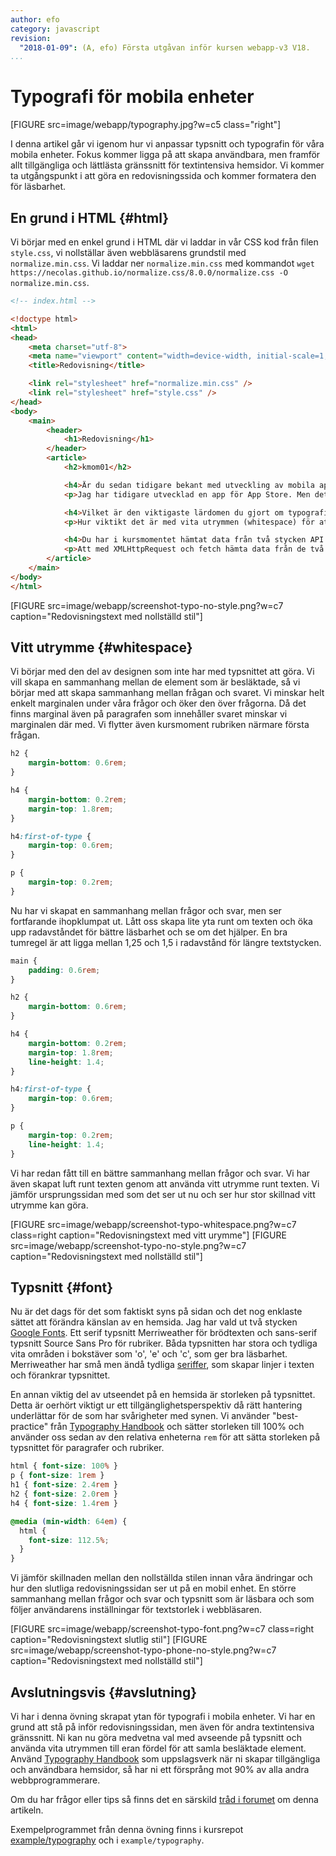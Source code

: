 ```yaml
---
author: efo
category: javascript
revision:
  "2018-01-09": (A, efo) Första utgåvan inför kursen webapp-v3 V18.
...
```

Typografi för mobila enheter
==================================

[FIGURE src=image/webapp/typography.jpg?w=c5 class="right"]

I denna artikel går vi igenom hur vi anpassar typsnitt och typografin för våra mobila enheter. Fokus kommer ligga på att skapa användbara, men framför allt tillgängliga och lättlästa gränssnitt för textintensiva hemsidor. Vi kommer ta utgångspunkt i att göra en redovisningssida och kommer formatera den för läsbarhet.



<!--more-->



En grund i HTML {#html}
--------------------------------------
Vi börjar med en enkel grund i HTML där vi laddar in vår CSS kod från filen `style.css`, vi nollställar även webbläsarens grundstil med `normalize.min.css`. Vi laddar ner `normalize.min.css` med kommandot `wget https://necolas.github.io/normalize.css/8.0.0/normalize.css -O normalize.min.css`.

```html
<!-- index.html -->

<!doctype html>
<html>
<head>
    <meta charset="utf-8">
    <meta name="viewport" content="width=device-width, initial-scale=1, shrink-to-fit=no">
    <title>Redovisning</title>

    <link rel="stylesheet" href="normalize.min.css" />
    <link rel="stylesheet" href="style.css" />
</head>
<body>
    <main>
        <header>
            <h1>Redovisning</h1>
        </header>
        <article>
            <h2>kmom01</h2>

            <h4>Är du sedan tidigare bekant med utveckling av mobila appar?</h4>
            <p>Jag har tidigare utvecklad en app för App Store. Men det var i Objective-C och långt ifrån webbens tekniker som används i denna kurs. Utvecklingsmiljön i denna kurs känns som mer den jag är van vid från tidigare webb kurser och webbprogramming i allmänhet.</p>

            <h4>Vilket är den viktigaste lärdomen du gjort om typografi för mobila enheter?</h4>
            <p>Hur viktikt det är med vita utrymmen (whitespace) för att klumpa ihop besläktade element. Vita utrymmen ger dessutom ett luftigare utseende, som känns mer modernt.</p>

            <h4>Du har i kursmomentet hämtat data från två stycken API. Hur kändes detta?</h4>
            <p>Att med XMLHttpRequest och fetch hämta data från de två API fungerade bra. Dokumentationen för Githubs API var från början överväldigande, men med lite tillvänning gick det att få fram det jag sökte. Ger stora möjligheter med API:er där man frikopplad från implementeringen kan få fram snygga klienter. Blir spännande att jobba vidare med detta i kommande kursmoment.</p>
        </article>
    </main>
</body>
</html>
```

[FIGURE src=image/webapp/screenshot-typo-no-style.png?w=c7 caption="Redovisningstext med nollställd stil"]



Vitt utrymme {#whitespace}
--------------------------------------
Vi börjar med den del av designen som inte har med typsnittet att göra. Vi vill skapa en sammanhang mellan de element som är besläktade, så vi börjar med att skapa sammanhang mellan frågan och svaret. Vi minskar helt enkelt marginalen under våra frågor och öker den över frågorna. Då det finns marginal även på paragrafen som innehåller svaret minskar vi marginalen där med. Vi flytter även kursmoment rubriken närmare första frågan.

```css
h2 {
    margin-bottom: 0.6rem;
}

h4 {
    margin-bottom: 0.2rem;
    margin-top: 1.8rem;
}

h4:first-of-type {
    margin-top: 0.6rem;
}

p {
    margin-top: 0.2rem;
}
```

Nu har vi skapat en sammanhang mellan frågor och svar, men ser fortfarande ihopklumpat ut. Lått oss skapa lite yta runt om texten och öka upp radavståndet för bättre läsbarhet och se om det hjälper. En bra tumregel är att ligga mellan 1,25 och 1,5 i radavstånd för längre textstycken.

```css
main {
    padding: 0.6rem;
}

h2 {
    margin-bottom: 0.6rem;
}

h4 {
    margin-bottom: 0.2rem;
    margin-top: 1.8rem;
    line-height: 1.4;
}

h4:first-of-type {
    margin-top: 0.6rem;
}

p {
    margin-top: 0.2rem;
    line-height: 1.4;
}
```

Vi har redan fått till en bättre sammanhang mellan frågor och svar. Vi har även skapat luft runt texten genom att använda vitt utrymme runt texten. Vi jämför ursprungssidan med som det ser ut nu och ser hur stor skillnad vitt utrymme kan göra.

[FIGURE src=image/webapp/screenshot-typo-whitespace.png?w=c7 class=right caption="Redovisningstext med vitt urymme"]
[FIGURE src=image/webapp/screenshot-typo-no-style.png?w=c7 caption="Redovisningstext med nollställd stil"]



Typsnitt {#font}
--------------------------------------
Nu är det dags för det som faktiskt syns på sidan och det nog enklaste sättet att förändra känslan av en hemsida. Jag har vald ut två stycken [Google Fonts](https://fonts.google.com/). Ett serif typsnitt Merriweather för brödtexten och sans-serif typsnitt Source Sans Pro för rubriker. Båda typsnitten har stora och tydliga vita områden i bokstäver som 'o', 'e' och 'c', som ger bra läsbarhet. Merriweather har små men ändå tydliga [seriffer](https://en.wikipedia.org/wiki/Serif), som skapar linjer i texten och förankrar typsnittet.

En annan viktig del av utseendet på en hemsida är storleken på typsnittet. Detta är oerhört viktigt ur ett tillgänglighetsperspektiv då rätt hantering underlättar för de som har svårigheter med synen. Vi använder "best-practice" från [Typography Handbook](http://typographyhandbook.com/) och sätter storleken till 100% och använder oss sedan av den relativa enheterna `rem` för att sätta storleken på typsnittet för paragrafer och rubriker.

```css
html { font-size: 100% }
p { font-size: 1rem }
h1 { font-size: 2.4rem }
h2 { font-size: 2.0rem }
h4 { font-size: 1.4rem }

@media (min-width: 64em) {
  html {
    font-size: 112.5%;
  }
}
```

Vi jämför skillnaden mellan den nollställda stilen innan våra ändringar och hur den slutliga redovisningssidan ser ut på en mobil enhet. En större sammanhang mellan frågor och svar och typsnitt som är läsbara och som följer användarens inställningar för textstorlek i webbläsaren.

[FIGURE src=image/webapp/screenshot-typo-font.png?w=c7 class=right caption="Redovisningstext slutlig stil"]
[FIGURE src=image/webapp/screenshot-typo-phone-no-style.png?w=c7 caption="Redovisningstext med nollställd stil"]



Avslutningsvis {#avslutning}
--------------------------------------
Vi har i denna övning skrapat ytan för typografi i mobila enheter. Vi har en grund att stå på inför redovisningssidan, men även för andra textintensiva gränssnitt. Ni kan nu göra medvetna val med avseende på typsnitt och använda vita utrymmen till eran fördel för att samla besläktade element. Använd [Typography Handbook](http://typographyhandbook.com/) som uppslagsverk när ni skapar tillgängliga och användbara hemsidor, så har ni ett försprång mot 90% av alla andra webbprogrammerare.

Om du har frågor eller tips så finns det en särskild [tråd i forumet](t/7313) om denna artikeln.

Exempelprogrammet från denna övning finns i kursrepot [example/typography](https://github.com/dbwebb-se/webapp/tree/master/example/typography) och i `example/typography`.
